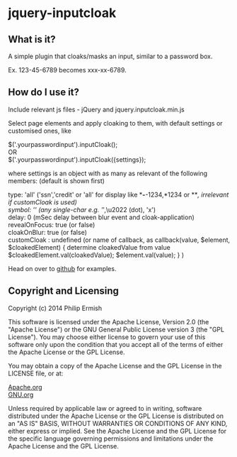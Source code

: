 # jquery-inputcloak

## What is it?

A simple plugin that cloaks/masks an input, similar to a password box.

Ex. 123-45-6789 becomes xxx-xx-6789.

## How do I use it?

Include relevant js files - jQuery and jquery.inputcloak.min.js

Select page elements and apply cloaking to them, with default settings or customised ones, like

$('.yourpasswordinput').inputCloak();<br />
OR<br />
$('.yourpasswordinput').inputCloak({settings});

where settings is an object with as many as relevant of the following members:
(default is shown first)

 type: 'all' ('ssn','credit' or 'all'
   for display like ***-**-1234,*1234 or ****,
   irrelevant if customCloak is used)<br />
 symbol: '*' (any single-char e.g. '*',\u2022 (dot), 'x')<br />
 delay: 0 (mSec delay between blur event and cloak-application)<br />
 revealOnFocus: true (or false)<br />
 cloakOnBlur: true (or false)<br />
 customCloak : undefined (or name of callback, as
  callback(value, $element, $cloakedElement) {
    determine cloakedValue from value
    $cloakedElement.val(cloakedValue);
    $element.val(value);
  }
  )

Head on over to [github](http://ermish.github.io/jquery-inputcloak) for examples.

##  Copyright and Licensing

Copyright (c) 2014 Philip Ermish

This software is licensed under the Apache License, Version 2.0 (the "Apache License") or the GNU General Public License version 3 (the "GPL License"). You may choose either license to govern your use of this software only upon the condition that you accept all of the terms of either the Apache License or the GPL License.

You may obtain a copy of the Apache License and the GPL License in the LICENSE file, or at:

[Apache.org](http://www.apache.org/licenses/LICENSE-2.0)<br />
[GNU.org](http://www.gnu.org/licenses/gpl-3.0.html)

Unless required by applicable law or agreed to in writing, software distributed under the Apache License or the GPL License is distributed on an "AS IS" BASIS, WITHOUT WARRANTIES OR CONDITIONS OF ANY KIND, either express or implied. See the Apache License and the GPL License for the specific language governing permissions and limitations under the Apache License and the GPL License.
